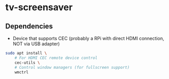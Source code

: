 # tv-screensaver

## Dependencies

- Device that supports CEC (probably a RPi with direct HDMI connection, NOT via USB adapter)

```bash
sudo apt install \
    # For HDMI CEC remote device control
    cec-utils \
    # Control window managers (for fullscreen support)
    wmctrl
```
